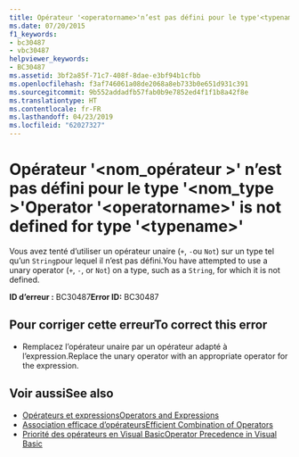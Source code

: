 ```yaml
---
title: Opérateur '<operatorname>'n’est pas défini pour le type'<typename>'
ms.date: 07/20/2015
f1_keywords:
- bc30487
- vbc30487
helpviewer_keywords:
- BC30487
ms.assetid: 3bf2a85f-71c7-408f-8dae-e3bf94b1cfbb
ms.openlocfilehash: f3af746061a08de2068a8eb733b0e651d931c391
ms.sourcegitcommit: 9b552addadfb57fab0b9e7852ed4f1f1b8a42f8e
ms.translationtype: HT
ms.contentlocale: fr-FR
ms.lasthandoff: 04/23/2019
ms.locfileid: "62027327"
---
```

# <a name="operator-operatorname-is-not-defined-for-type-typename"></a><span data-ttu-id="c0048-102">Opérateur '\<nom_opérateur >' n’est pas défini pour le type '\<nom_type >'</span><span class="sxs-lookup"><span data-stu-id="c0048-102">Operator '\<operatorname>' is not defined for type '\<typename>'</span></span>
<span data-ttu-id="c0048-103">Vous avez tenté d’utiliser un opérateur unaire (`+`, `-`ou `Not`) sur un type tel qu’un `String`pour lequel il n’est pas défini.</span><span class="sxs-lookup"><span data-stu-id="c0048-103">You have attempted to use a unary operator (`+`, `-`, or `Not`) on a type, such as a `String`, for which it is not defined.</span></span>  
  
 <span data-ttu-id="c0048-104">**ID d’erreur :** BC30487</span><span class="sxs-lookup"><span data-stu-id="c0048-104">**Error ID:** BC30487</span></span>  
  
## <a name="to-correct-this-error"></a><span data-ttu-id="c0048-105">Pour corriger cette erreur</span><span class="sxs-lookup"><span data-stu-id="c0048-105">To correct this error</span></span>  
  
- <span data-ttu-id="c0048-106">Remplacez l’opérateur unaire par un opérateur adapté à l’expression.</span><span class="sxs-lookup"><span data-stu-id="c0048-106">Replace the unary operator with an appropriate operator for the expression.</span></span>  
  
## <a name="see-also"></a><span data-ttu-id="c0048-107">Voir aussi</span><span class="sxs-lookup"><span data-stu-id="c0048-107">See also</span></span>

- [<span data-ttu-id="c0048-108">Opérateurs et expressions</span><span class="sxs-lookup"><span data-stu-id="c0048-108">Operators and Expressions</span></span>](../../visual-basic/programming-guide/language-features/operators-and-expressions/index.md)
- [<span data-ttu-id="c0048-109">Association efficace d’opérateurs</span><span class="sxs-lookup"><span data-stu-id="c0048-109">Efficient Combination of Operators</span></span>](../../visual-basic/programming-guide/language-features/operators-and-expressions/efficient-combination-of-operators.md)
- [<span data-ttu-id="c0048-110">Priorité des opérateurs en Visual Basic</span><span class="sxs-lookup"><span data-stu-id="c0048-110">Operator Precedence in Visual Basic</span></span>](../../visual-basic/language-reference/operators/operator-precedence.md)
